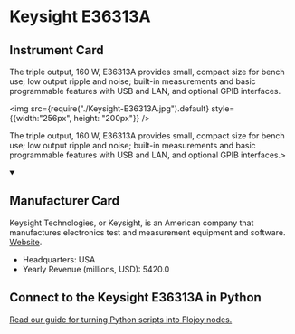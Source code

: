 
# Keysight E36313A

## Instrument Card

<div className="flex">

<div>

The triple output, 160 W, E36313A provides small, compact size for bench use; low output ripple and noise; built-in measurements and basic programmable features with USB and LAN, and optional GPIB interfaces.

</div>

<img src={require("./Keysight-E36313A.jpg").default} style={{width:"256px", height: "200px"}} />

</div>

The triple output, 160 W, E36313A provides small, compact size for bench use; low output ripple and noise; built-in measurements and basic programmable features with USB and LAN, and optional GPIB interfaces.>

<details open>
<summary><h2>Manufacturer Card</h2></summary>

Keysight Technologies, or Keysight, is an American company that manufactures electronics test and measurement equipment and software. <a href="https://www.keysight.com/us/en/home.html">Website</a>.

<ul>
  <li>Headquarters: USA</li>
  <li>Yearly Revenue (millions, USD): 5420.0</li>
</ul>
</details>

## Connect to the Keysight E36313A in Python

[Read our guide for turning Python scripts into Flojoy nodes.](https://docs.flojoy.ai/custom-nodes/creating-custom-node/)


